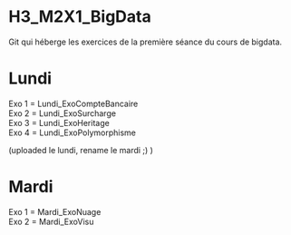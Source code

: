 # H3_M2X1_BigData
Git qui héberge les exercices de la première séance du cours de bigdata.

# Lundi
Exo 1 = Lundi_ExoCompteBancaire <br/>
Exo 2 = Lundi_ExoSurcharge <br/>
Exo 3 = Lundi_ExoHeritage <br/>
Exo 4 = Lundi_ExoPolymorphisme <br/>

(uploaded le lundi, rename le mardi ;) )

# Mardi
Exo 1 = Mardi_ExoNuage <br/>
Exo 2 = Mardi_ExoVisu <br/>
